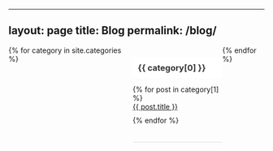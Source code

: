 <!-- ---
layout: page
title: Blog
permalink: /blog/
---

------------------------------------
<style>
  .category {
    border-bottom: 1px solid #ddd; /* Border between categories */
    padding-bottom: 20px; /* Space between category name and posts */
  }

  .category h3 {
    margin-bottom: 10px;
  }

  .posts-list {
    list-style: none;
    padding: 0;
  }

  .posts-list li {
    margin-bottom: 10px;
  }
</style>

{% for category in site.categories %}
  <div class="category">
    <h3>{{ category[0] }}</h3>
    <ul class="posts-list">
      {% for post in category[1] %}
        <li><a href="{{ post.url }}">{{ post.title }}</a></li>
      {% endfor %}
    </ul>
  </div>
{% endfor %} -->
---
layout: page
title: Blog
permalink: /blog/
---

<style>
  .categories-container {
    display: flex;
    justify-content: flex-end;
  }

  .category {
    border-bottom: 1px solid #ddd; /* Border between categories */
    padding-bottom: 20px; /* Space between category name and posts */
    margin-left: 20px; /* Adjust the margin as needed */
  }

  .category h3 {
    margin-bottom: 10px;
    color: #333; /* Text color for categories */
    backdrop-filter: blur(5px); /* Add a bit of blur */
    padding: 10px;
    background-color: rgba(255, 255, 255, 0.8); /* Adjust the alpha value for the blur effect */
  }

  .posts-list {
    list-style: none;
    padding: 0;
  }

  .posts-list li {
    margin-bottom: 10px;
  }
</style>

<div class="categories-container">
  {% for category in site.categories %}
    <div class="category">
      <h3>{{ category[0] }}</h3>
      <ul class="posts-list">
        {% for post in category[1] %}
          <li><a href="{{ post.url }}">{{ post.title }}</a></li>
        {% endfor %}
      </ul>
    </div>
  {% endfor %}
</div>
